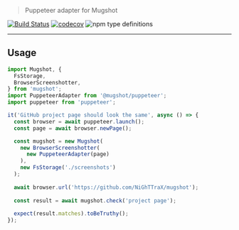 > Puppeteer adapter for Mugshot

[![Build Status](https://travis-ci.com/NiGhTTraX/mugshot.svg?branch=master)](https://travis-ci.com/NiGhTTraX/mugshot) [![codecov](https://codecov.io/gh/NiGhTTraX/mugshot/branch/master/graph/badge.svg)](https://codecov.io/gh/NiGhTTraX/mugshot) ![npm type definitions](https://img.shields.io/npm/types/@mugshot/puppeteer.svg)

----

## Usage

```typescript
import Mugshot, {
  FsStorage,
  BrowserScreenshotter,
} from 'mugshot';
import PuppeteerAdapter from '@mugshot/puppeteer';
import puppeteer from 'puppeteer';

it('GitHub project page should look the same', async () => {
  const browser = await puppeteer.launch();
  const page = await browser.newPage();

  const mugshot = new Mugshot(
    new BrowserScreenshotter(
      new PuppeteerAdapter(page)
    ),
    new FsStorage('./screenshots')
  );
  
  await browser.url('https://github.com/NiGhTTraX/mugshot');
  
  const result = await mugshot.check('project page');
  
  expect(result.matches).toBeTruthy();
});
```
